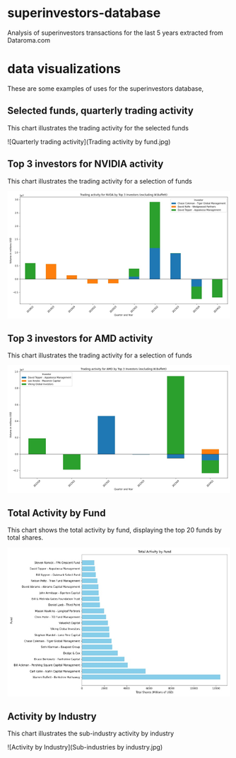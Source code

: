 # superinvestors-database
Analysis of superinvestors transactions for the last 5 years extracted from Dataroma.com

# data visualizations

These are some examples of uses for the superinvestors database,

## Selected funds, quarterly trading activity 

This chart illustrates the trading activity for the selected funds

![Quarterly trading activity](Trading activity by fund.jpg)  

## Top 3 investors for NVIDIA activity 

This chart illustrates the trading activity for a selection of funds

![Trading activity NVIDIA](activity_by_symbol_NVDA.jpg)  

## Top 3 investors for AMD activity 

This chart illustrates the trading activity for a selection of funds

![Trading activity AMD](activity_by_symbol_AMD.jpg)  

## Total Activity by Fund

This chart shows the total activity by fund, displaying the top 20 funds by total shares.

![Total Activity by Fund](activity_by_fund.jpg)

## Activity by Industry

This chart illustrates the sub-industry activity by industry 

![Activity by Industry](Sub-industries by industry.jpg)
